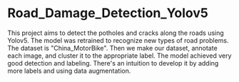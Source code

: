 # Road_Damage_Detection_Yolov5

This project aims to detect the potholes and cracks along the roads using Yolov5. The model was retrained to recognize new types of road problems. The dataset is "China_MotorBike". Then we make our dataset, annotate each image, and cluster it to the appropriate label. The model achieved very good detection and labeling. There's an intuition to develop it by adding more labels and using data augmentation.
